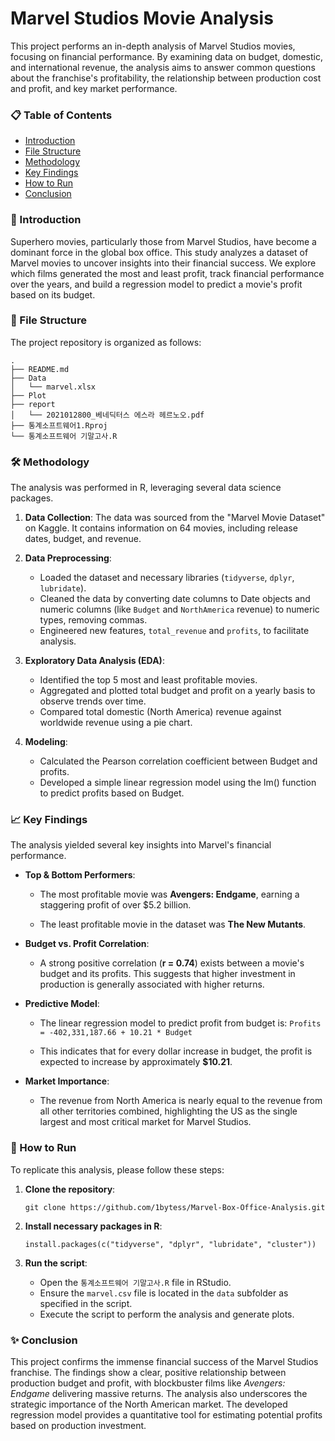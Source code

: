 # Marvel Studios Movie Analysis
This project performs an in-depth analysis of Marvel Studios movies, focusing on financial performance. By examining data on budget, domestic, and international revenue, the analysis aims to answer common questions about the franchise's profitability, the relationship between production cost and profit, and key market performance.

### 📋 Table of Contents
- [Introduction](#-introduction)
- [File Structure](#-file-structure)
- [Methodology](#️-methodology)
- [Key Findings](#-key-findings)
- [How to Run](#-how-to-run)
- [Conclusion](#-conclusion)

### 📖 Introduction
Superhero movies, particularly those from Marvel Studios, have become a dominant force in the global box office. This study analyzes a dataset of Marvel movies to uncover insights into their financial success. We explore which films generated the most and least profit, track financial performance over the years, and build a regression model to predict a movie's profit based on its budget.

### 📁 File Structure
The project repository is organized as follows:
```
.
├── README.md
├── Data
│   └── marvel.xlsx
├── Plot
├── report
│   └── 2021012800_베네딕터스 에스라 헤르노오.pdf
├── 통계소프트웨어1.Rproj
└── 통계소프트웨어 기말고사.R
```

### 🛠️ Methodology
The analysis was performed in R, leveraging several data science packages.

1. **Data Collection**: The data was sourced from the "Marvel Movie Dataset" on Kaggle. It contains information on 64 movies, including release dates, budget, and revenue.

2. **Data Preprocessing**:
    - Loaded the dataset and necessary libraries (`tidyverse`, `dplyr`, `lubridate`).
    - Cleaned the data by converting date columns to Date objects and numeric columns (like `Budget` and `NorthAmerica` revenue) to numeric types, removing commas.
    - Engineered new features, `total_revenue` and `profits`, to facilitate analysis.

3. **Exploratory Data Analysis (EDA)**:
    - Identified the top 5 most and least profitable movies.
    - Aggregated and plotted total budget and profit on a yearly basis to observe trends over time.
    - Compared total domestic (North America) revenue against worldwide revenue using a pie chart.

4. **Modeling**:
    - Calculated the Pearson correlation coefficient between Budget and profits.
    - Developed a simple linear regression model using the lm() function to predict profits based on Budget.

### 📈 Key Findings
The analysis yielded several key insights into Marvel's financial performance.

- **Top & Bottom Performers**:
    - The most profitable movie was **Avengers: Endgame**, earning a staggering profit of over $5.2 billion.

    - The least profitable movie in the dataset was **The New Mutants**.

- **Budget vs. Profit Correlation**:
    - A strong positive correlation (**r = 0.74**) exists between a movie's budget and its profits. This suggests that higher investment in production is generally associated with higher returns.

- **Predictive Model**:
    - The linear regression model to predict profit from budget is: `Profits = -402,331,187.66 + 10.21 * Budget`

    - This indicates that for every dollar increase in budget, the profit is expected to increase by approximately **$10.21**.

- **Market Importance**:

    - The revenue from North America is nearly equal to the revenue from all other territories combined, highlighting the US as the single largest and most critical market for Marvel Studios.

### 🚀 How to Run
To replicate this analysis, please follow these steps:
1. **Clone the repository**:

    ```
    git clone https://github.com/1bytess/Marvel-Box-Office-Analysis.git
    ```
2. **Install necessary packages in R**:
    ```
    install.packages(c("tidyverse", "dplyr", "lubridate", "cluster"))
    ```
3. **Run the script**:
    - Open the `통계소프트웨어 기말고사.R` file in RStudio.
    - Ensure the `marvel.csv` file is located in the `data` subfolder as specified in the script.
    - Execute the script to perform the analysis and generate plots.

### ✨ Conclusion
This project confirms the immense financial success of the Marvel Studios franchise. The findings show a clear, positive relationship between production budget and profit, with blockbuster films like *Avengers: Endgame* delivering massive returns. The analysis also underscores the strategic importance of the North American market. The developed regression model provides a quantitative tool for estimating potential profits based on production investment.